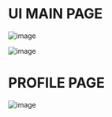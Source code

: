 UI MAIN PAGE
========================

![image](https://user-images.githubusercontent.com/54285934/145756257-55ec47f3-b3c8-4013-a28a-b22e3048bdd2.png)

![image](https://user-images.githubusercontent.com/54285934/145756216-fe04cd84-e582-4b8f-9891-b870ceb89cd4.png)

PROFILE PAGE
=======================

![image](https://user-images.githubusercontent.com/54285934/145756364-e8109fac-a6aa-4d2e-a917-9829d1a69ed8.png)
